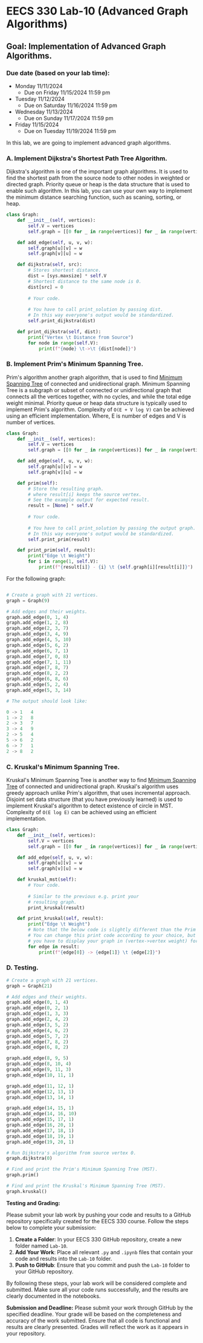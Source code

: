 # EECS 330 Lab-10 (Advanced Graph Algorithms)


## Goal: Implementation of Advanced Graph Algorithms.

### Due date (based on your lab time):
- Monday 11/11/2024
  - Due on Friday 11/15/2024 11:59 pm
- Tuesday 11/12/2024
  - Due on Saturday 11/16/2024 11:59 pm
- Wednesday 11/13/2024
  - Due on Sunday 11/17/2024 11:59 pm
- Friday 11/15/2024
  - Due on Tuesday 11/19/2024 11:59 pm

In this lab, we are going to implement advanced graph algorithms.

### A. Implement Dijkstra's Shortest Path Tree Algorithm.

Dijkstra's algorithm is one of the important graph algorithms. It is used to find the shortest path from the source node
to other nodes in weighted or directed graph. Priority queue or heap is the data structure that is used to enable such algorithm. In this lab, you can use your own way to implement the minimum distance searching function, such as scaning, sorting, or heap.

```Python
class Graph:
    def __init__(self, vertices):
        self.V = vertices
        self.graph = [[0 for _ in range(vertices)] for _ in range(vertices)]

    def add_edge(self, u, v, w):
        self.graph[u][v] = w
        self.graph[v][u] = w

    def dijkstra(self, src):
        # Stores shortest distance.
        dist = [sys.maxsize] * self.V
        # Shortest distance to the same node is 0.
        dist[src] = 0
        
        # Your code.
        
        # You have to call print_solution by passing dist.
        # In this way everyone's output would be standardized.
        self.print_dijkstra(dist)

    def print_dijkstra(self, dist):
        print("Vertex \t Distance from Source")
        for node in range(self.V):
            print(f"{node} \t->\t {dist[node]}")
```

### B. Implement Prim's Minimum Spanning Tree.

Prim's algorithm another graph algorithm, that is used to find [Minimum Spanning Tree](https://algs4.cs.princeton.edu/43mst/)
of connected and unidirectional graph. Minimum Spanning Tree is a subgraph or subset of connected or unidirectional graph
that connects all the vertices together, with no cycles, and while the total edge weight minimal. Priority queue or heap
data structure is typically used to implement Prim's algorithm. Complexity of `O(E + V log V)` can be achieved using an
efficient implementation. Where, E is number of edges and V is number of vertices.

```Python
class Graph:
    def __init__(self, vertices):
        self.V = vertices
        self.graph = [[0 for _ in range(vertices)] for _ in range(vertices)]

    def add_edge(self, u, v, w):
        self.graph[u][v] = w
        self.graph[v][u] = w

    def prim(self):
        # Store the resulting graph.
        # where result[i] keeps the source vertex.
        # See the example output for expected result.
        result = [None] * self.V
        
        # Your code.
        
        # You have to call print_solution by passing the output graph.
        # In this way everyone's output would be standardized.
        self.print_prim(result)

    def print_prim(self, result):
        print("Edge \t Weight")
        for i in range(1, self.V):
            print(f"{result[i]} - {i} \t {self.graph[i][result[i]]}")
```

For the following graph:

```Python

# Create a graph with 21 vertices.
graph = Graph(9)

# Add edges and their weights.
graph.add_edge(0, 1, 4)
graph.add_edge(1, 2, 8)
graph.add_edge(2, 3, 7)
graph.add_edge(3, 4, 9)
graph.add_edge(4, 5, 10)
graph.add_edge(5, 6, 2)
graph.add_edge(6, 7, 1)
graph.add_edge(7, 0, 8)
graph.add_edge(7, 1, 11)
graph.add_edge(7, 8, 7)
graph.add_edge(8, 2, 2)
graph.add_edge(6, 8, 6)
graph.add_edge(5, 2, 4)
graph.add_edge(5, 3, 14)

# The output should look like:

0 -> 1 	 4
1 -> 2 	 8
2 -> 3 	 7
3 -> 4 	 9
2 -> 5 	 4
5 -> 6 	 2
6 -> 7 	 1
2 -> 8 	 2
```


### C. Kruskal's Minimum Spanning Tree.

Kruskal's Minimum Spanning Tree is another way to find [Minimum Spanning Tree](https://algs4.cs.princeton.edu/43mst/)
of connected and unidirectional graph. Kruskal's algorithm uses greedy approach unlike Prim's algorithm, that uses incremental
approach. Disjoint set data structure (that you have previously learned) is used to implement Kruskal's algorithm to detect existence of circle in MST. Complexity of `O(E log E)` can be achieved using an efficient implementation.

```Python
class Graph:
    def __init__(self, vertices):
        self.V = vertices
        self.graph = [[0 for _ in range(vertices)] for _ in range(vertices)]

    def add_edge(self, u, v, w):
        self.graph[u][v] = w
        self.graph[v][u] = w

    def kruskal_mst(self):
        # Your code.
        
        # Similar to the previous e.g. print your
        # resulting graph.
        print_kruskal(result)

    def print_kruskal(self, result):
        print("Edge \t Weight")
        # Note that the below code is slightly different than the Prim's.
        # You can change this print code according to your choice, but
        # you have to display your graph in (vertex->vertex weight) format.
        for edge in result:
            print(f"{edge[0]} -> {edge[1]} \t {edge[2]}")
```

### D. Testing.

```Python
# Create a graph with 21 vertices.
graph = Graph(21)

# Add edges and their weights.
graph.add_edge(0, 1, 4)
graph.add_edge(0, 2, 1)
graph.add_edge(1, 3, 3)
graph.add_edge(2, 4, 2)
graph.add_edge(3, 5, 2)
graph.add_edge(4, 6, 2)
graph.add_edge(5, 7, 2)
graph.add_edge(7, 8, 2)
graph.add_edge(6, 8, 2)

graph.add_edge(8, 9, 5)
graph.add_edge(8, 10, 4)
graph.add_edge(9, 11, 3)
graph.add_edge(10, 11, 1)

graph.add_edge(11, 12, 1)
graph.add_edge(12, 13, 1)
graph.add_edge(13, 14, 1)

graph.add_edge(14, 15, 1)
graph.add_edge(14, 16, 10)
graph.add_edge(15, 17, 1)
graph.add_edge(16, 20, 1)
graph.add_edge(17, 18, 1)
graph.add_edge(18, 19, 1)
graph.add_edge(19, 20, 1)

# Run Dijkstra's algorithm from source vertex 0.
graph.dijkstra(0)

# Find and print the Prim's Minimum Spanning Tree (MST).
graph.prim()

# Find and print the Kruskal's Minimum Spanning Tree (MST).
graph.kruskal()

```

**Testing and Grading:** 

Please submit your lab work by pushing your code and results to a GitHub repository specifically created for the EECS 330 course. Follow the steps below to complete your submission:

1. **Create a Folder**: In your EECS 330 GitHub repository, create a new folder named `Lab-10`.
2. **Add Your Work**: Place all relevant `.py` and `.ipynb` files that contain your code and results into the `Lab-10` folder.
3. **Push to GitHub**: Ensure that you commit and push the `Lab-10` folder to your GitHub repository.

By following these steps, your lab work will be considered complete and submitted. Make sure all your code runs successfully, and the results are clearly documented in the notebooks.

**Submission and Deadline:** Please submit your work through GitHub by the specified deadline. Your grade will be based on the completeness and accuracy of the work submitted. Ensure that all code is functional and results are clearly presented. Grades will reflect the work as it appears in your repository.
